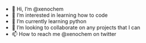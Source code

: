 - 👋 Hi, I’m @xenochem
- 👀 I’m interested in learning how to code
- 🌱 I’m currently learning python
- 💞️ I’m looking to collaborate on any projects that I can
- 📫 How to reach me @xenochem on twitter

<!---
xenochem/xenochem is a ✨ special ✨ repository because its `README.md` (this file) appears on your GitHub profile.
You can click the Preview link to take a look at your changes.
--->
